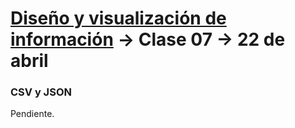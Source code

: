 # [Diseño y visualización de información](https://github.com/profesorfaco/aud5v027-2025) → Clase 07 → 22 de abril

### CSV y JSON

Pendiente.